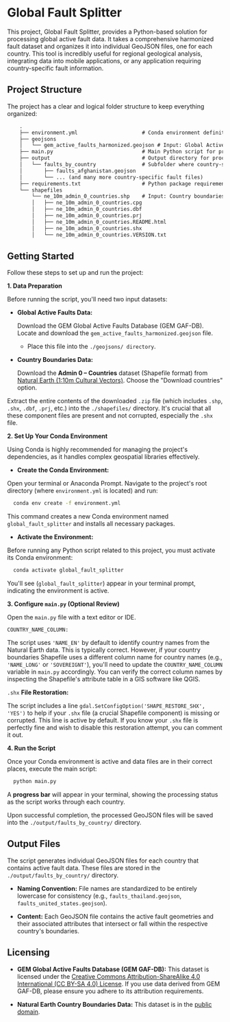 # Global Fault Splitter

This project, Global Fault Splitter, provides a Python-based solution for processing global active fault data. It takes a comprehensive harmonized fault dataset and organizes it into individual GeoJSON files, one for each country. This tool is incredibly useful for regional geological analysis, integrating data into mobile applications, or any application requiring country-specific fault information.

## Project Structure

The project has a clear and logical folder structure to keep everything organized:

```txt
    .
    ├── environment.yml                     # Conda environment definition for easy setup
    ├── geojsons
    │   └── gem_active_faults_harmonized.geojson # Input: Global Active Faults data
    ├── main.py                             # Main Python script for processing
    ├── output                              # Output directory for processed data
    │   └── faults_by_country               # Subfolder where country-specific GeoJSON files are saved
    │       ├── faults_afghanistan.geojson
    │       └── ... (and many more country-specific fault files)
    ├── requirements.txt                    # Python package requirements (for pip, alternative to environment.yml)
    └── shapefiles
        └── ne_10m_admin_0_countries.shp    # Input: Country boundaries Shapefile (and its components)
        │   ├── ne_10m_admin_0_countries.cpg
        │   ├── ne_10m_admin_0_countries.dbf
        │   ├── ne_10m_admin_0_countries.prj
        │   ├── ne_10m_admin_0_countries.README.html
        │   ├── ne_10m_admin_0_countries.shx
        │   └── ne_10m_admin_0_countries.VERSION.txt
```

## Getting Started

Follow these steps to set up and run the project:

**1. Data Preparation**

Before running the script, you'll need two input datasets:

- **Global Active Faults Data:**

  Download the GEM Global Active Faults Database (GEM GAF-DB). Locate and download the `gem_active_faults_harmonized.geojson` file.

  - Place this file into the `./geojsons/ directory`.

- **Country Boundaries Data:**

  Download the **Admin 0 – Countries** dataset (Shapefile format) from [Natural Earth (1:10m Cultural Vectors)](https://www.naturalearthdata.com/downloads/). Choose the "Download countries" option.

Extract the entire contents of the downloaded `.zip` file (which includes `.shp`, `.shx`, `.dbf`, `.prj`, etc.) into the `./shapefiles/` directory. It's crucial that all these component files are present and not corrupted, especially the `.shx` file.

**2. Set Up Your Conda Environment**

Using Conda is highly recommended for managing the project's dependencies, as it handles complex geospatial libraries effectively.

- **Create the Conda Environment:**

Open your terminal or Anaconda Prompt. Navigate to the project's root directory (where `environment.yml` is located) and run:

```bash
  conda env create -f environment.yml
```

This command creates a new Conda environment named `global_fault_splitter` and installs all necessary packages.

- **Activate the Environment:**

Before running any Python script related to this project, you must activate its Conda environment:

```bash
  conda activate global_fault_splitter
```

You'll see (`global_fault_splitter`) appear in your terminal prompt, indicating the environment is active.

**3. Configure `main.py` (Optional Review)**
   
Open the `main.py` file with a text editor or IDE.

`COUNTRY_NAME_COLUMN:`

The script uses `'NAME_EN'` by default to identify country names from the Natural Earth data. This is typically correct. However, if your country boundaries Shapefile uses a different column name for country names (e.g., `'NAME_LONG'` or `'SOVEREIGNT'`), you'll need to update the `COUNTRY_NAME_COLUMN` variable in `main.py` accordingly. You can verify the correct column names by inspecting the Shapefile's attribute table in a GIS software like QGIS.

`.shx` **File Restoration:**

The script includes a line `gdal.SetConfigOption('SHAPE_RESTORE_SHX', 'YES')` to help if your `.shx` file (a crucial Shapefile component) is missing or corrupted. This line is active by default. If you know your `.shx` file is perfectly fine and wish to disable this restoration attempt, you can comment it out.

**4. Run the Script**

Once your Conda environment is active and data files are in their correct places, execute the main script:

```bash
  python main.py
```

A **progress bar** will appear in your terminal, showing the processing status as the script works through each country.

Upon successful completion, the processed GeoJSON files will be saved into the `./output/faults_by_country/` directory.

## Output Files

The script generates individual GeoJSON files for each country that contains active fault data. These files are stored in the `./output/faults_by_country/` directory.

- **Naming Convention:** File names are standardized to be entirely lowercase for consistency (e.g., `faults_thailand.geojson`, `faults_united_states.geojson`).

- **Content:** Each GeoJSON file contains the active fault geometries and their associated attributes that intersect or fall within the respective country's boundaries.

## Licensing

- **GEM Global Active Faults Database (GEM GAF-DB):** This dataset is licensed under the [Creative Commons Attribution-ShareAlike 4.0 International (CC BY-SA 4.0) License](https://creativecommons.org/licenses/by-sa/4.0/). If you use data derived from GEM GAF-DB, please ensure you adhere to its attribution requirements.

- **Natural Earth Country Boundaries Data:** This dataset is in the [public domain](https://www.naturalearthdata.com/about/terms-of-use/).

